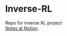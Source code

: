 # Inverse-RL
Repo for inverse RL project<br/>
[Notes at Notion](https://shell-wren-fa3.notion.site/Getting-started-with-DL-RL-IRL-128fb0ef406f80fd88d5e575235b2a08?pvs=4)
